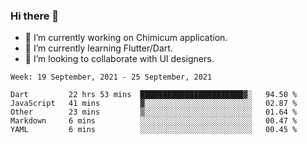 ### Hi there 👋

<!--
**devcat37/devcat37** is a ✨ _special_ ✨ repository because its `README.md` (this file) appears on your GitHub profile.-->


- 🔭 I’m currently working on Chimicum application.
- 🌱 I’m currently learning Flutter/Dart.
- 👯 I’m looking to collaborate with UI designers.
<!-- - 🤔 I’m looking for help with ... -->

<!--START_SECTION:waka-->
```text
Week: 19 September, 2021 - 25 September, 2021

Dart         22 hrs 53 mins  ███████████████████████▓░   94.50 % 
JavaScript   41 mins         ▓░░░░░░░░░░░░░░░░░░░░░░░░   02.87 % 
Other        23 mins         ▒░░░░░░░░░░░░░░░░░░░░░░░░   01.64 % 
Markdown     6 mins          ░░░░░░░░░░░░░░░░░░░░░░░░░   00.47 % 
YAML         6 mins          ░░░░░░░░░░░░░░░░░░░░░░░░░   00.45 % 
```
<!--END_SECTION:waka-->
